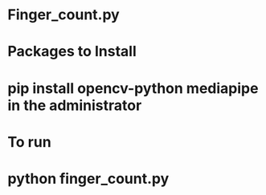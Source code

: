 # Finger_count.py

# Packages to Install 
# pip install opencv-python mediapipe in the administrator 

# To run
# python finger_count.py

